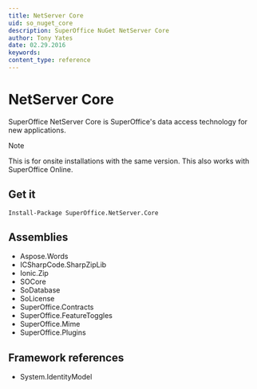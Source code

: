 ```yaml
---
title: NetServer Core
uid: so_nuget_core
description: SuperOffice NuGet NetServer Core
author: Tony Yates
date: 02.29.2016
keywords:
content_type: reference
---
```


# NetServer Core

SuperOffice NetServer Core is SuperOffice's data access technology for new applications.

> [!NOTE]
> This is for onsite installations with the same version. This also works with SuperOffice Online.

## Get it

`Install-Package SuperOffice.NetServer.Core`

## Assemblies

* Aspose.Words
* ICSharpCode.SharpZipLib
* Ionic.Zip
* SOCore
* SoDatabase
* SoLicense
* SuperOffice.Contracts
* SuperOffice.FeatureToggles
* SuperOffice.Mime
* SuperOffice.Plugins

## Framework references

* System.IdentityModel
